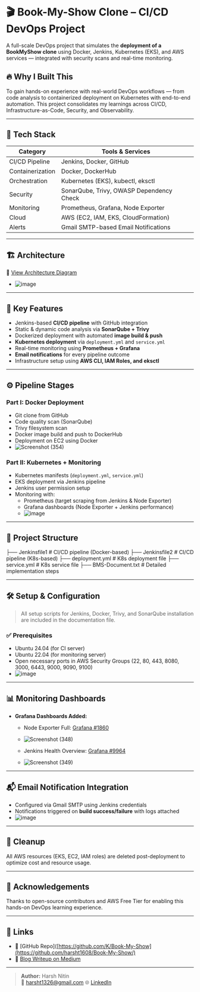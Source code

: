 
# 🎬 Book-My-Show Clone – CI/CD DevOps Project

A full-scale DevOps project that simulates the **deployment of a BookMyShow clone** using Docker, Jenkins, Kubernetes (EKS), and AWS services — integrated with security scans and real-time monitoring.

## 🔥 Why I Built This

To gain hands-on experience with real-world DevOps workflows — from code analysis to containerized deployment on Kubernetes with end-to-end automation. This project consolidates my learnings across CI/CD, Infrastructure-as-Code, Security, and Observability.

---

## 🧱 Tech Stack

| Category         | Tools & Services                                 |
|------------------|--------------------------------------------------|
| CI/CD Pipeline   | Jenkins, Docker, GitHub                          |
| Containerization | Docker, DockerHub                                |
| Orchestration    | Kubernetes (EKS), kubectl, eksctl                |
| Security         | SonarQube, Trivy, OWASP Dependency Check         |
| Monitoring       | Prometheus, Grafana, Node Exporter               |
| Cloud            | AWS (EC2, IAM, EKS, CloudFormation)              |
| Alerts           | Gmail SMTP-based Email Notifications             |

---

## 🏗️ Architecture

📌 [View Architecture Diagram](https://app.eraser.io/workspace/1c4GoEhL04FHeGJzi90b?elements=C2jhFLppgg4qS_OSYaJjXA)
- ![image](https://github.com/user-attachments/assets/4e8c145f-c3a8-4483-aa3d-0bba6e4d46e7)


---

## 🚀 Key Features

- Jenkins-based **CI/CD pipeline** with GitHub integration  
- Static & dynamic code analysis via **SonarQube + Trivy**  
- Dockerized deployment with automated **image build & push**  
- **Kubernetes deployment** via `deployment.yml` and `service.yml`  
- Real-time monitoring using **Prometheus + Grafana**  
- **Email notifications** for every pipeline outcome  
- Infrastructure setup using **AWS CLI, IAM Roles, and eksctl**

---

## ⚙️ Pipeline Stages

### Part I: Docker Deployment
- Git clone from GitHub
- Code quality scan (SonarQube)
- Trivy filesystem scan
- Docker image build and push to DockerHub
- Deployment on EC2 using Docker
- ![Screenshot (354)](https://github.com/user-attachments/assets/d9736e99-8030-4d40-bfb3-451e90361c9e)

### Part II: Kubernetes + Monitoring

- Kubernetes manifests (`deployment.yml`, `service.yml`)
- EKS deployment via Jenkins pipeline
- Jenkins user permission setup
- Monitoring with:
  - Prometheus (target scraping from Jenkins & Node Exporter)
  - Grafana dashboards (Node Exporter + Jenkins performance)
  - ![image](https://github.com/user-attachments/assets/5eaf930a-f1a1-4fb6-a5dd-cbac3ddf05be)


---

## 📁 Project Structure

├── Jenkinsfile1 # CI/CD pipeline (Docker-based)
├── Jenkinsfile2 # CI/CD pipeline (K8s-based)
├── deployment.yml # K8s deployment file
├── service.yml # K8s service file
├── BMS-Document.txt # Detailed implementation steps

---

## 🛠️ Setup & Configuration

> All setup scripts for Jenkins, Docker, Trivy, and SonarQube installation are included in the documentation file.

### ✅ Prerequisites
- Ubuntu 24.04 (for CI server)
- Ubuntu 22.04 (for monitoring server)
- Open necessary ports in AWS Security Groups (22, 80, 443, 8080, 3000, 6443, 9000, 9090, 9100)
- ![image](https://github.com/user-attachments/assets/e1be9500-3c42-4bbc-9978-5d1e52e4b68a)


---

## 📊 Monitoring Dashboards

- **Grafana Dashboards Added:**
  - Node Exporter Full: [Grafana #1860](https://grafana.com/grafana/dashboards/1860)
  - ![Screenshot (348)](https://github.com/user-attachments/assets/a3bd8e8d-f706-4561-81a5-2f3642c9fd9b)
    
  - Jenkins Health Overview: [Grafana #9964](https://grafana.com/grafana/dashboards/9964)
  - ![Screenshot (349)](https://github.com/user-attachments/assets/018b0ed1-067d-4c13-a798-da61a79151fb)

---

## 📬 Email Notification Integration

- Configured via Gmail SMTP using Jenkins credentials  
- Notifications triggered on **build success/failure** with logs attached
- ![image](https://github.com/user-attachments/assets/70a79eae-7a2a-4a9b-9b5b-08fcb9645c26)


---

## 🧹 Cleanup

All AWS resources (EKS, EC2, IAM roles) are deleted post-deployment to optimize cost and resource usage.

---

## 🙌 Acknowledgements

Thanks to open-source contributors and AWS Free Tier for enabling this hands-on DevOps learning experience.

---

## 📎 Links

- 🔗 [GitHub Repo]([https://github.com/K/Book-My-Show](https://github.com/harsht1608/Book-My-Show/)
- 📖 [Blog Writeup on Medium](https://medium.com/@harsht1326)

---

> **Author:** Harsh Nitin  
> 📧 harsht1326@gmail.com 
> 🌐 [LinkedIn](https://www.linkedin.com/in/harshtembhurnikar/)

